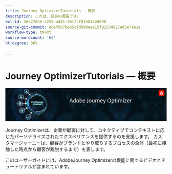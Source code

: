 ```yaml
---
title: Journey OptimizerTutorials — 概要
description: これは、記事の概要です。
exl-id: 36e27d56-2255-4d41-961f-f8fd01e2d698
source-git-commit: ebef937be65cfd99deea15f91534627a05e7a61e
workflow-type: tm+mt
source-wordcount: '65'
ht-degree: 36%

---
```



# Journey OptimizerTutorials — 概要

![](./assets/ajo-banner.png)

Journey Optimizerは、企業が顧客に対して、コネクティブでコンテキストに応じたパーソナライズされたエクスペリエンスを提供するのを支援します。 カスタマージャーニーは、顧客がブランドとやり取りするプロセスの全体（最初に接触した時点から顧客が離脱するまで）を表します。

このユーザーガイドには、AdobeJourney Optimizerの機能に関するビデオとチュートリアルが含まれています。
